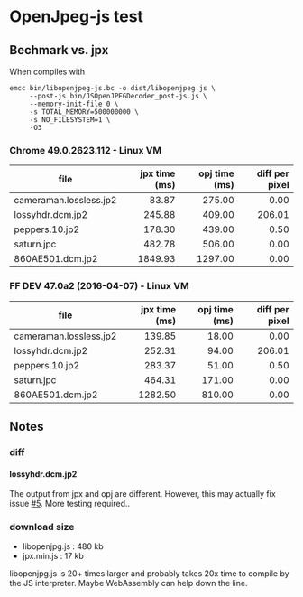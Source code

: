 # OpenJpeg-js test

## Bechmark vs. jpx
When compiles with
```
emcc bin/libopenjpeg-js.bc -o dist/libopenjpeg.js \
     --post-js bin/JSOpenJPEGDecoder_post-js.js \
     --memory-init-file 0 \
     -s TOTAL_MEMORY=500000000 \
     -s NO_FILESYSTEM=1 \
     -O3
```

### Chrome 49.0.2623.112 - Linux VM

| file | jpx time (ms) | opj time (ms) | diff per pixel |
|----------|-------------:|------:|------:|
|cameraman.lossless.jp2 | 83.87 | 275.00 | 0.00|
|lossyhdr.dcm.jp2 | 245.88 | 409.00 | 206.01|
|peppers.10.jp2 | 178.30 | 439.00 | 0.50|
|saturn.jpc | 482.78 | 506.00 | 0.00|
|860AE501.dcm.jp2 | 1849.93 | 1297.00 | 0.00|

### FF DEV 47.0a2 (2016-04-07) - Linux VM

| file | jpx time (ms) | opj time (ms) | diff per pixel |
|----------|-------------:|------:|------:|
|cameraman.lossless.jp2 | 139.85 | 18.00 | 0.00|
|lossyhdr.dcm.jp2 | 252.31 | 94.00 | 206.01|
|peppers.10.jp2 | 283.37 | 51.00 | 0.50|
|saturn.jpc | 464.31 | 171.00 | 0.00|
|860AE501.dcm.jp2 | 1282.50 | 810.00 | 0.00|


## Notes

### diff
#### lossyhdr.dcm.jp2

The output from jpx and opj are different.
However, this may actually fix issue [#5](https://github.com/OHIF/image-JPEG2000/issues/5).
More testing required..

### download size
* libopenjpg.js : 480 kb
* jpx.min.js : 17 kb

libopenjpg.js is 20+ times larger and probably takes 20x time to compile by the JS interpreter.
Maybe WebAssembly can help down the line.
